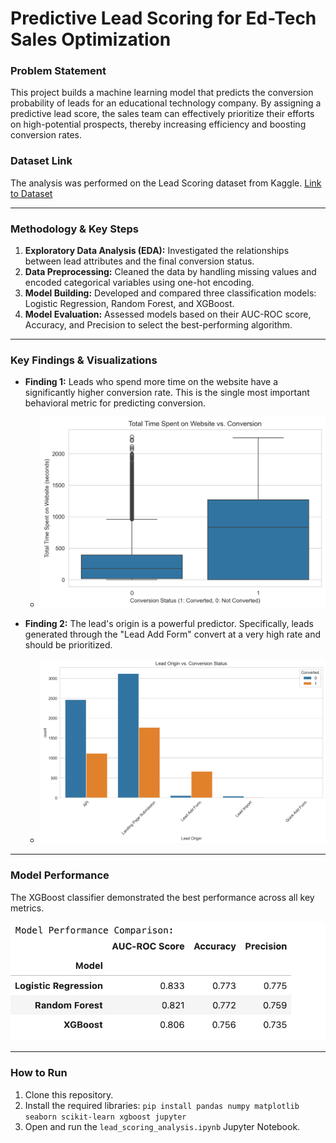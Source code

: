 # Predictive Lead Scoring for Ed-Tech Sales Optimization

### Problem Statement

This project builds a machine learning model that predicts the conversion probability of leads for an educational technology company. By assigning a predictive lead score, the sales team can effectively prioritize their efforts on high-potential prospects, thereby increasing efficiency and boosting conversion rates.

### Dataset Link

The analysis was performed on the Lead Scoring dataset from Kaggle.
[Link to Dataset](https://www.kaggle.com/datasets/ashusri4/leadscoring)

---

### Methodology & Key Steps

1.  **Exploratory Data Analysis (EDA):** Investigated the relationships between lead attributes and the final conversion status.
2.  **Data Preprocessing:** Cleaned the data by handling missing values and encoded categorical variables using one-hot encoding.
3.  **Model Building:** Developed and compared three classification models: Logistic Regression, Random Forest, and XGBoost.
4.  **Model Evaluation:** Assessed models based on their AUC-ROC score, Accuracy, and Precision to select the best-performing algorithm.

---

### Key Findings & Visualizations

* **Finding 1:** Leads who spend more time on the website have a significantly higher conversion rate. This is the single most important behavioral metric for predicting conversion.
    * ![Time Spent vs Conversion](time_vs_conversion.png)

* **Finding 2:** The lead's origin is a powerful predictor. Specifically, leads generated through the "Lead Add Form" convert at a very high rate and should be prioritized.
    * ![Lead Origin vs Conversion](origin_vs_conversion.png)

---

### Model Performance

The XGBoost classifier demonstrated the best performance across all key metrics.

![Model Performance Table](model_performance.png)

---

### How to Run

1.  Clone this repository.
2.  Install the required libraries: `pip install pandas numpy matplotlib seaborn scikit-learn xgboost jupyter`
3.  Open and run the `lead_scoring_analysis.ipynb` Jupyter Notebook.